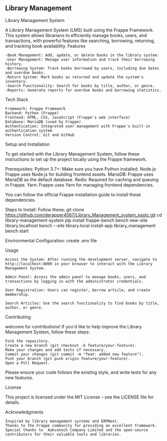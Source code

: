 ## Library Management

Library Management System

A Library Management System (LMS) built using the Frappe Framework. This system allows librarians to efficiently manage books, users, and transactions, with powerful features like searching, borrowing, returning, and tracking book availability.
Features

    -Book Management: Add, update, or delete books in the library system.
    -User Management: Manage user information and track their borrowing history.
    -Borrowing System: Track books borrowed by users, including due dates and overdue books.
    -Return System: Mark books as returned and update the system's inventory.
    -Search Functionality: Search for books by title, author, or genre.
    -Reports: Generate reports for overdue books and borrowing statistics.

Tech Stack

    Framework: Frappe Framework
    Backend: Python (Frappe)
    Frontend: HTML, CSS, JavaScript (Frappe's web interface)
    Database: MariaDB (used by Frappe)
    Authentication: Integrated user management with Frappe's built-in authentication system
    Version Control: Git and GitHub

Setup and Installation

To get started with the Library Management System, follow these instructions to set up the project locally using the Frappe framework.

Prerequisites:
    Python 3.7+: Make sure you have Python installed.
    Node.js: Frappe uses Node.js for building frontend assets.
    MariaDB: Frappe uses MariaDB as the default database.
    Redis: Required for caching and queuing in Frappe.
    Yarn: Frappe uses Yarn for managing frontend dependencies.

You can follow the official Frappe installation guide to install these dependencies.

Steps to Install:
Follow these;
    git clone https://github.com/derapper4567/Library_Management_system_eastc.git
    cd library-management-system
    pip install frappe-bench
    bench new-site library.localhost
    bench --site library.local install-app library_management
    bench start

Environmental Configuration:
create .env file 

Usage

    Access the System: After running the development server, navigate to http://localhost:8000 in your browser to interact with the Library Management System.

    Admin Panel: Access the admin panel to manage books, users, and transactions by logging in with the administrator credentials.

    User Registration: Users can register, borrow article, and create membership.

    Search Articles: Use the search functionality to find books by title, author, or genre.


Contributing

welcome for contributions! If you'd like to help improve the Library Management System, follow these steps:

    Fork the repository.
    Create a new branch (git checkout -b feature/your-feature).
    Make your changes and add tests if necessary.
    Commit your changes (git commit -m "feat: added new feature").
    Push your branch (git push origin feature/your-feature).
    Open a Pull Request.

Please ensure your code follows the existing style, and write tests for any new features.

License

This project is licensed under the MIT License – see the LICENSE file for details.


Acknowledgments

    Inspired by library management systems and ERPNext.
    Thanks to the Frappe community for providing an excellent framework.
    Special thanks to  Aakvatech Company Limited and the open-source contributors for their valuable tools and libraries.




